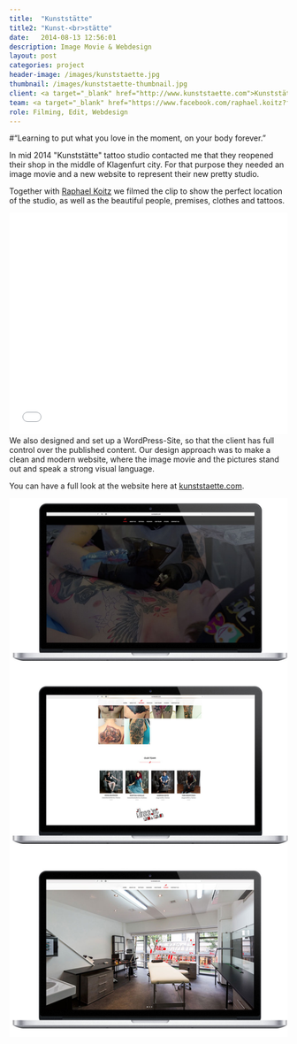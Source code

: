 ```yaml
---
title:  "Kunststätte"
title2: "Kunst-<br>stätte"
date:   2014-08-13 12:56:01
description: Image Movie & Webdesign
layout: post
categories: project
header-image: /images/kunststaette.jpg
thumbnail: /images/kunststaette-thumbnail.jpg
client: <a target="_blank" href="http://www.kunststaette.com">Kunststätte</a>
team: <a target="_blank" href="https://www.facebook.com/raphael.koitz?fref=ts">Raphael Koitz</a>
role: Filming, Edit, Webdesign
---
```

#“Learning to put what you love in the moment, on your body forever.”

In mid 2014 "Kunststätte" tattoo studio contacted me that they reopened their shop in the middle of Klagenfurt city. For that purpose they needed an image movie and a new website to represent their new pretty studio.

Together with <a target="_blank" href="https://www.facebook.com/raphael.koitz?fref=ts">Raphael Koitz</a> we filmed the clip to show the perfect location of the studio, as well as the beautiful people, premises, clothes and tattoos.

<iframe width="100%" height="400" src="//www.youtube.com/embed/V0kI_K3j5U4" frameborder="0" allowfullscreen></iframe>
 <br>
 We also designed and set up a WordPress-Site, so that the client has full control over the published content. Our design approach was to make a clean and modern website, where the image movie and the pictures stand out and speak a strong visual language.

You can have a full look at the website here at <a target="_blank" href="http://www.kunststaette.com">kunststaette.com</a>.

<img src="/images/kunststaette-post.jpg">



